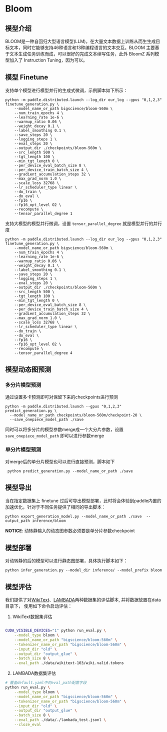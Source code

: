 # Bloom

## 模型介绍

BLOOM是一种自回归大型语言模型(LLM)，在大量文本数据上训练从而生生成目标文本，同时它能够支持46种语言和13种编程语言的文本交互。BLOOM 主要基于文本生成任务训练而成，可以很好的完成文本续写任务，此外 BloomZ 系列模型加入了 Instruction Tuning，因为可以。


## 模型 Finetune

支持单个模型进行模型并行的生成式微调，示例脚本如下所示：

```shell
python -m paddle.distributed.launch --log_dir our_log --gpus "0,1,2,3" finetune_generation.py \
    --model_name_or_path bigscience/bloom-560m \
    --num_train_epochs 4 \
    --learning_rate 1e-6 \
    --warmup_ratio 0.06 \
    --weight_decay 0.1 \
    --label_smoothing 0.1 \
    --save_steps 20 \
    --logging_steps 1 \
    --eval_steps 20 \
    --output_dir ./checkpoints/bloom-560m \
    --src_length 500 \
    --tgt_length 100 \
    --min_tgt_length 0 \
    --per_device_eval_batch_size 8 \
    --per_device_train_batch_size 4 \
    --gradient_accumulation_steps 32 \
    --max_grad_norm 1.0 \
    --scale_loss 32768 \
    --lr_scheduler_type linear \
    --do_train \
    --do_eval \
    --fp16 \
    --fp16_opt_level O2 \
    --recompute \
    --tensor_parallel_degree 1
```

支持大模型的模型并行微调，设置 `tensor_parallel_degree` 就是模型并行的并行度

```shell
python -m paddle.distributed.launch --log_dir our_log --gpus "0,1,2,3" finetune_generation.py \
    --model_name_or_path bigscience/bloom-560m \
    --num_train_epochs 4 \
    --learning_rate 1e-6 \
    --warmup_ratio 0.06 \
    --weight_decay 0.1 \
    --label_smoothing 0.1 \
    --save_steps 20 \
    --logging_steps 1 \
    --eval_steps 20 \
    --output_dir ./checkpoints/bloom-560m \
    --src_length 500 \
    --tgt_length 100 \
    --min_tgt_length 0 \
    --per_device_eval_batch_size 8 \
    --per_device_train_batch_size 4 \
    --gradient_accumulation_steps 32 \
    --max_grad_norm 1.0 \
    --scale_loss 32768 \
    --lr_scheduler_type linear \
    --do_train \
    --do_eval \
    --fp16 \
    --fp16_opt_level O2 \
    --recompute \
    --tensor_parallel_degree 4
```
## 模型动态图预测


### 多分片模型预测
通过设置多卡预测即可对保留下来的checkpoints进行预测

```shell
python -m paddle.distributed.launch --gpus "0,1,2,3" predict_generation.py \
  --model_name_or_path checkpoints/bloom-560m/checkpoint-20 \
  --save_onepiece_model_path ./save
```

同时可以将多分片的模型参数merge成一个大分片参数，设置 `save_onepiece_model_path` 即可以进行参数merge

### 单分片模型预测
对merge后的单分片模型也可以进行直接预测，脚本如下
```shell
 python predict_generation.py --model_name_or_path ./save
```

## 模型导出

当在指定数据集上 finetune 过后可导出模型部署，此时将会体验到paddle内置的加速优化，针对于不同任务提供了相同的导出脚本：


```shell
python export_generation_model.py --model_name_or_path ./save  --output_path inference/bloom
```
**NOTICE**: 动转静输入的动态图参数必须要是单分片参数checkpoint

## 模型部署
对动转静的后的模型可以进行静态图部署，具体执行脚本如下：

```shell
python infer_generation.py --model_dir inference/ --model_prefix bloom
```

## 模型评估

我们提供了对[WikiText](https://s3.amazonaws.com/research.metamind.io/wikitext/wikitext-103-v1.zip)、[LAMBADA](https://raw.githubusercontent.com/cybertronai/bflm/master/lambada_test.jsonl)两种数据集的评估脚本, 并将数据放置在data 目录下， 使用如下命令启动评估：

1. WikiText数据集评估
```bash

CUDA_VISIBLE_DEVICES="1" python run_eval.py \
    --model_type bloom \
    --model_name_or_path "bigscience/bloom-560m" \
    --tokenizer_name_or_path "bigscience/bloom-560m" \
    --input_dir "old" \
    --output_dir "output_glue" \
    --batch_size 8 \
    --eval_path ./data/wikitext-103/wiki.valid.tokens
```

2. LAMBADA数据集评估
```bash
# 覆盖default.yaml中的eval_path配置字段
python run_eval.py \
    --model_type bloom \
    --model_name_or_path "bigscience/bloom-560m" \
    --tokenizer_name_or_path "bigscience/bloom-560m" \
    --input_dir "old" \
    --output_dir "output_glue" \
    --batch_size 8 \
    --eval_path ./data/./lambada_test.jsonl \
    --cloze_eval
```
